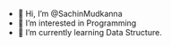 - 👋 Hi, I’m @SachinMudkanna
- 👀 I’m interested in Programming
- 🌱 I’m currently learning Data Structure.
<!---
SachinMudkanna/SachinMudkanna is a ✨ special ✨ repository because its `README.md` (this file) appears on your GitHub profile.
You can click the Preview link to take a look at your changes.
--->
